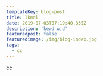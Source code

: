 ```yaml
---
templateKey: blog-post
title: lkmdl
date: 2019-07-03T07:19:40.335Z
description: 'kewd w,d'
featuredpost: false
featuredimage: /img/blog-index.jpg
tags:
  - cc
---
```

cc
